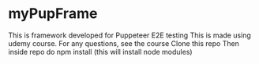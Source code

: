 # myPupFrame
This is framework developed for Puppeteer E2E testing
This is made using udemy course. For any questions, see the course
Clone this repo
Then inside repo do npm install (this will install node modules)
